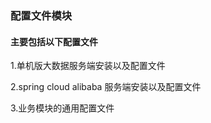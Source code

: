 ### 配置文件模块 

#### 主要包括以下配置文件

 1.单机版大数据服务端安装以及配置文件

 2.spring cloud alibaba 服务端安装以及配置文件

 3.业务模块的通用配置文件

